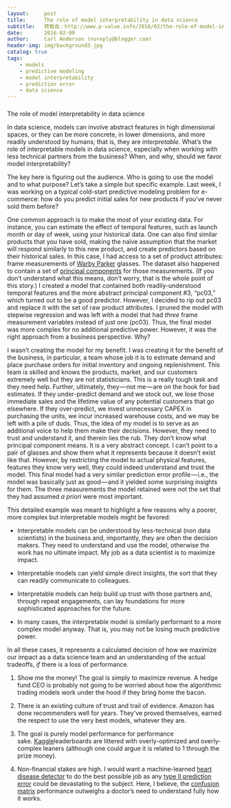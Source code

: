 ```yaml
---
layout:     post
title:      The role of model interpretability in data science
subtitle:   转载自：http://www.p-value.info/2016/02/the-role-of-model-interpretability-in.html
date:       2016-02-09
author:     Carl Anderson (noreply@blogger.com)
header-img: img/background3.jpg
catalog: true
tags:
    - models
    - predictive modeling
    - model interpretability
    - prediction error
    - data science
---
```













### 
The role of model interpretability in data science


In data science, models can involve abstract features in high dimensional spaces, or they can be more concrete, in lower dimensions, and more readily understood by humans; that is, they are *interpretable*. What’s the role of interpretable models in data science, especially when working with less technical partners from the business? When, and why, should we favor model interpretability?



The key here is figuring out the audience. Who is going to use the model and to what purpose? Let’s take a simple but specific example. Last week, I was working on a typical cold-start predictive modeling problem for e-commerce: how do you predict initial sales for new products if you’ve never sold them before?



One common approach is to make the most of your existing data. For instance, you can estimate the effect of temporal features, such as launch month or day of week, using your historical data. One can also find similar products that you have sold, making the naïve assumption that the market will respond similarly to this new product, and create predictors based on their historical sales. In this case, I had access to a set of product attributes: frame measurements of [Warby Parker](https://www.warbyparker.com/) glasses. The dataset also happened to contain a set of [principal components](https://en.wikipedia.org/wiki/Principal_component_analysis) for those measurements. (If you don’t understand what this means, don’t worry, that is the whole point of this story.) I created a model that contained both readily-understood temporal features and the more abstract principal component #3, “pc03,” which turned out to be a good predictor. However, I decided to rip out pc03 and replace it with the set of raw product attributes. I pruned the model with stepwise regression and was left with a model that had *three* frame measurement variables instead of just one (pc03). Thus, the final model was more complex for no additional predictive power. However, it was the right approach from a business perspective. Why?


I wasn’t creating the model for my benefit. I was creating it for the benefit of the business, in particular, a team whose job it is to estimate demand and place purchase orders for initial inventory and ongoing replenishment. This team is skilled and knows the products, market, and our customers extremely well but they are not statisticians. This is a really tough task and they need help. Further, ultimately, they — not me — are on the hook for bad estimates. If they under-predict demand and we stock out, we lose those immediate sales and the lifetime value of any potential customers that go elsewhere. If they over-predict, we invest unnecessary CAPEX in purchasing the units, we incur increased warehouse costs, and we may be left with a pile of duds. Thus, the idea of my model is to serve as an additional voice to help them make their decisions. However, they need to trust and understand it, and therein lies the rub. They don’t know what principal component means. It is a very abstract concept. I can’t point to a pair of glasses and show them what it represents because it doesn’t exist like that. However, by restricting the model to actual physical features, features they know very well, they could indeed understand and trust the model. This final model had a very similar prediction error profile — i.e., the model was basically just as good — and it yielded some surprising insights for them. The three measurements the model retained were not the set that they had assumed *a priori* were most important.



This detailed example was meant to highlight a few reasons why a poorer, more complex but interpretable models might be favored:

- Interpretable models can be understood by less-technical (non data scientists) in the business and, importantly, they are often the decision makers. They need to understand and use the model, otherwise the work has no ultimate impact. My job as a data scientist is to maximize impact.

- Interpretable models can yield simple direct insights, the sort that they can readily communicate to colleagues.

- Interpretable models can help build up trust with those partners and, through repeat engagements, can lay foundations for more sophisticated approaches for the future.

- In many cases, the interpretable model is similarly performant to a more complex model anyway. That is, you may not be losing much predictive power.




In all these cases, it represents a calculated decision of how we maximize our impact as a data science team and an understanding of the actual tradeoffs, *if* there is a loss of performance.

1. Show me the money! The goal is simply to maximize revenue. A hedge fund CEO is probably not going to be worried about how the algorithmic trading models work under the hood if they bring home the bacon.

1. There is an existing culture of trust and trail of evidence. Amazon has done recommenders well for years. They’ve proved themselves, earned the respect to use the very best models, whatever they are.

1. The goal is purely model performance for performance sake. [Kaggle](https://www.kaggle.com/)leaderboards are littered with overly-optimized and overly-complex leaners (although one could argue it is related to 1 through the prize money).

1. Non-financial stakes are high. I would want a machine-learned [heart disease detector](https://www.kaggle.com/c/second-annual-data-science-bowl) to do the best possible job as any [type II prediction error](https://en.wikipedia.org/wiki/Type_I_and_type_II_errors) could be devastating to the subject. Here, I believe, the [confusion matrix](https://en.wikipedia.org/wiki/Confusion_matrix) performance outweighs a doctor’s need to understand fully how it works.












